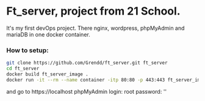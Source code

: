 # Ft_server, project from 21 School.

It's my first devOps project. There nginx, wordpress, phpMyAdmin and mariaDB in one docker container.

### How to setup:
```bash
git clone https://github.com/Grendd/ft_server.git ft_server
cd ft_server
docker build ft_server_image .
docker run -it --rm --name container -itp 80:80 -p 443:443 ft_server_image
```
and go to https://localhost
phpMyAdmin
login: root
password: ''
